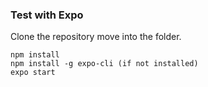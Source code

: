 ### Test with Expo

Clone the repository move into the folder.

```
npm install
npm install -g expo-cli (if not installed)
expo start
```
